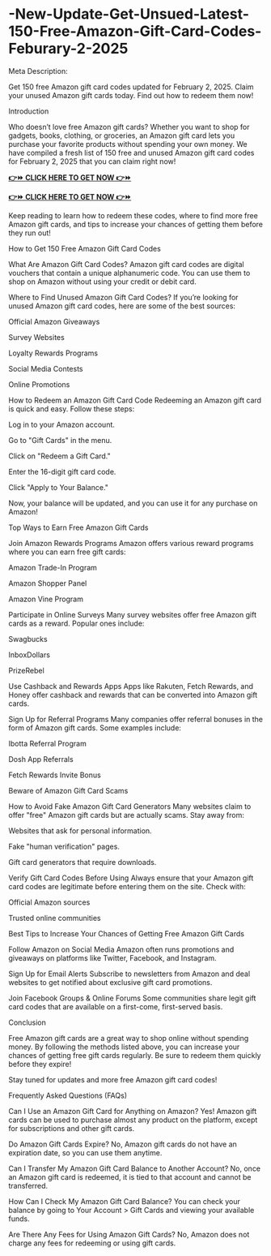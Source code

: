 # -New-Update-Get-Unsued-Latest-150-Free-Amazon-Gift-Card-Codes-Feburary-2-2025
Meta Description:

Get 150 free Amazon gift card codes updated for February 2, 2025. Claim your unused Amazon gift cards today. Find out how to redeem them now!

Introduction

Who doesn’t love free Amazon gift cards? Whether you want to shop for gadgets, books, clothing, or groceries, an Amazon gift card lets you purchase your favorite products without spending your own money. We have compiled a fresh list of 150 free and unused Amazon gift card codes for February 2, 2025 that you can claim right now!

**[👉⏩ CLICK HERE TO GET NOW 👉⏩](https://jahanhubspot.com/amazon/)**

**[👉⏩ CLICK HERE TO GET NOW 👉⏩](https://jahanhubspot.com/amazon/)**

Keep reading to learn how to redeem these codes, where to find more free Amazon gift cards, and tips to increase your chances of getting them before they run out!

How to Get 150 Free Amazon Gift Card Codes

What Are Amazon Gift Card Codes?
Amazon gift card codes are digital vouchers that contain a unique alphanumeric code. You can use them to shop on Amazon without using your credit or debit card.

Where to Find Unused Amazon Gift Card Codes?
If you’re looking for unused Amazon gift card codes, here are some of the best sources:

Official Amazon Giveaways

Survey Websites

Loyalty Rewards Programs

Social Media Contests

Online Promotions

How to Redeem an Amazon Gift Card Code
Redeeming an Amazon gift card is quick and easy. Follow these steps:

Log in to your Amazon account.

Go to "Gift Cards" in the menu.

Click on "Redeem a Gift Card."

Enter the 16-digit gift card code.

Click "Apply to Your Balance."

Now, your balance will be updated, and you can use it for any purchase on Amazon!

Top Ways to Earn Free Amazon Gift Cards

Join Amazon Rewards Programs
Amazon offers various reward programs where you can earn free gift cards:

Amazon Trade-In Program

Amazon Shopper Panel

Amazon Vine Program

Participate in Online Surveys
Many survey websites offer free Amazon gift cards as a reward. Popular ones include:

Swagbucks

InboxDollars

PrizeRebel

Use Cashback and Rewards Apps
Apps like Rakuten, Fetch Rewards, and Honey offer cashback and rewards that can be converted into Amazon gift cards.

Sign Up for Referral Programs
Many companies offer referral bonuses in the form of Amazon gift cards. Some examples include:

Ibotta Referral Program

Dosh App Referrals

Fetch Rewards Invite Bonus

Beware of Amazon Gift Card Scams

How to Avoid Fake Amazon Gift Card Generators
Many websites claim to offer "free" Amazon gift cards but are actually scams. Stay away from:

Websites that ask for personal information.

Fake "human verification" pages.

Gift card generators that require downloads.

Verify Gift Card Codes Before Using
Always ensure that your Amazon gift card codes are legitimate before entering them on the site. Check with:

Official Amazon sources

Trusted online communities

Best Tips to Increase Your Chances of Getting Free Amazon Gift Cards

Follow Amazon on Social Media
Amazon often runs promotions and giveaways on platforms like Twitter, Facebook, and Instagram.

Sign Up for Email Alerts
Subscribe to newsletters from Amazon and deal websites to get notified about exclusive gift card promotions.

Join Facebook Groups & Online Forums
Some communities share legit gift card codes that are available on a first-come, first-served basis.

Conclusion

Free Amazon gift cards are a great way to shop online without spending money. By following the methods listed above, you can increase your chances of getting free gift cards regularly. Be sure to redeem them quickly before they expire!

Stay tuned for updates and more free Amazon gift card codes!

Frequently Asked Questions (FAQs)

Can I Use an Amazon Gift Card for Anything on Amazon?
Yes! Amazon gift cards can be used to purchase almost any product on the platform, except for subscriptions and other gift cards.

Do Amazon Gift Cards Expire?
No, Amazon gift cards do not have an expiration date, so you can use them anytime.

Can I Transfer My Amazon Gift Card Balance to Another Account?
No, once an Amazon gift card is redeemed, it is tied to that account and cannot be transferred.

How Can I Check My Amazon Gift Card Balance?
You can check your balance by going to Your Account > Gift Cards and viewing your available funds.

Are There Any Fees for Using Amazon Gift Cards?
No, Amazon does not charge any fees for redeeming or using gift cards.

